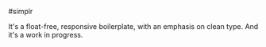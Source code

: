 #simplr

It's a float-free, responsive boilerplate, with an emphasis on clean type. And it's a work in progress.

